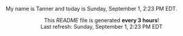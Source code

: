 My name is Tanner and today is Sunday, September 1, 2:23 PM EDT.

<p align="center">This <i>README</i> file is generated <b>every 3 hours</b>!</br>Last refresh: Sunday, September 1, 2:23 PM EDT<br /></p>
